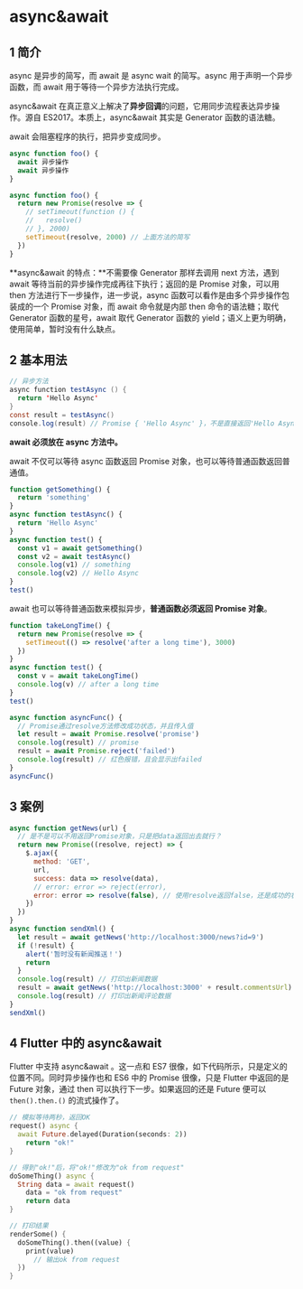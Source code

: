 # async&await

## 1 简介

async 是异步的简写，而 await 是 async wait 的简写。async 用于声明一个异步函数，而 await 用于等待一个异步方法执行完成。

async&await 在真正意义上解决了**异步回调**的问题，它用同步流程表达异步操作。源自 ES2017。本质上，async&await 其实是 Generator 函数的语法糖。

await 会阻塞程序的执行，把异步变成同步。

```javascript
async function foo() {
  await 异步操作
  await 异步操作
}

async function foo() {
  return new Promise(resolve => {
    // setTimeout(function () {
    //   resolve()
    // }, 2000)
    setTimeout(resolve, 2000) // 上面方法的简写
  })
}
```

**async&await 的特点：**不需要像 Generator 那样去调用 next 方法，遇到 await 等待当前的异步操作完成再往下执行；返回的是 Promise 对象，可以用 then 方法进行下一步操作，进一步说，async 函数可以看作是由多个异步操作包装成的一个 Promise 对象，而 await 命令就是内部 then 命令的语法糖；取代 Generator 函数的星号，await 取代 Generator 函数的 yield；语义上更为明确，使用简单，暂时没有什么缺点。

## 2 基本用法

```java
// 异步方法
async function testAsync () {
  return 'Hello Async'
}
const result = testAsync()
console.log(result) // Promise { 'Hello Async' }，不是直接返回'Hello Async'字符串，而是返回Promise对象
```

**await 必须放在 async 方法中。**

await 不仅可以等待 async 函数返回 Promise 对象，也可以等待普通函数返回普通值。

```javascript
function getSomething() {
  return 'something'
}
async function testAsync() {
  return 'Hello Async'
}
async function test() {
  const v1 = await getSomething()
  const v2 = await testAsync()
  console.log(v1) // something
  console.log(v2) // Hello Async
}
test()
```

await 也可以等待普通函数来模拟异步，**普通函数必须返回 Promise 对象**。

```javascript
function takeLongTime() {
  return new Promise(resolve => {
    setTimeout(() => resolve('after a long time'), 3000)
  })
}
async function test() {
  const v = await takeLongTime()
  console.log(v) // after a long time
}
test()

async function asyncFunc() {
  // Promise通过resolve方法修改成功状态，并且传入值
  let result = await Promise.resolve('promise')
  console.log(result) // promise
  result = await Promise.reject('failed')
  console.log(result) // 红色报错，且会显示出failed
}
asyncFunc()
```

## 3 案例

```javascript
async function getNews(url) {
  // 是不是可以不用返回Promise对象，只是把data返回出去就行？
  return new Promise((resolve, reject) => {
    $.ajax({
      method: 'GET',
      url,
      success: data => resolve(data),
      // error: error => reject(error),
      error: error => resolve(false), // 使用resolve返回false，还是成功的状态
    })
  })
}
async function sendXml() {
  let result = await getNews('http://localhost:3000/news?id=9')
  if (!result) {
    alert('暂时没有新闻推送！')
    return
  }
  console.log(result) // 打印出新闻数据
  result = await getNews('http://localhost:3000' + result.commentsUrl)
  console.log(result) // 打印出新闻评论数据
}
sendXml()
```

## 4 Flutter 中的 async&await

Flutter 中支持 async&await 。这一点和 ES7 很像，如下代码所示，只是定义的位置不同。同时异步操作也和 ES6 中的 Promise 很像，只是 Flutter 中返回的是 Future 对象，通过 then 可以执行下一步。如果返回的还是 Future 便可以 `then().then.()` 的流式操作了。

```dart
// 模拟等待两秒，返回OK
request() async {
  await Future.delayed(Duration(seconds: 2))
    return "ok!"
}

// 得到"ok!"后，将"ok!"修改为"ok from request"
doSomeThing() async {
  String data = await request()
    data = "ok from request"
    return data
}

// 打印结果
renderSome() {
  doSomeThing().then((value) {
    print(value)
      // 输出ok from request
  })
}
```
